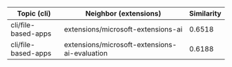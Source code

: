 | Topic (cli) | Neighbor (extensions) | Similarity |
|-------------|-------------------|------------|
| cli/file-based-apps | extensions/microsoft-extensions-ai | 0.6518 |
| cli/file-based-apps | extensions/microsoft-extensions-ai-evaluation | 0.6188 |
